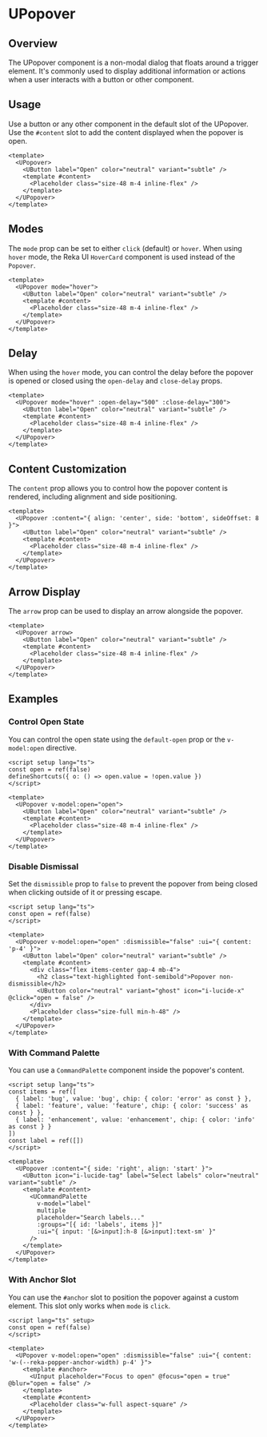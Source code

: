 # UPopover

## Overview
The UPopover component is a non-modal dialog that floats around a trigger element. It's commonly used to display additional information or actions when a user interacts with a button or other component.

## Usage
Use a button or any other component in the default slot of the UPopover. Use the `#content` slot to add the content displayed when the popover is open.

```vue
<template>
  <UPopover>
    <UButton label="Open" color="neutral" variant="subtle" />
    <template #content>
      <Placeholder class="size-48 m-4 inline-flex" />
    </template>
  </UPopover>
</template>
```

## Modes
The `mode` prop can be set to either `click` (default) or `hover`. When using `hover` mode, the Reka UI `HoverCard` component is used instead of the `Popover`.

```vue
<template>
  <UPopover mode="hover">
    <UButton label="Open" color="neutral" variant="subtle" />
    <template #content>
      <Placeholder class="size-48 m-4 inline-flex" />
    </template>
  </UPopover>
</template>
```

## Delay
When using the `hover` mode, you can control the delay before the popover is opened or closed using the `open-delay` and `close-delay` props.

```vue
<template>
  <UPopover mode="hover" :open-delay="500" :close-delay="300">
    <UButton label="Open" color="neutral" variant="subtle" />
    <template #content>
      <Placeholder class="size-48 m-4 inline-flex" />
    </template>
  </UPopover>
</template>
```

## Content Customization
The `content` prop allows you to control how the popover content is rendered, including alignment and side positioning.

```vue
<template>
  <UPopover :content="{ align: 'center', side: 'bottom', sideOffset: 8 }">
    <UButton label="Open" color="neutral" variant="subtle" />
    <template #content>
      <Placeholder class="size-48 m-4 inline-flex" />
    </template>
  </UPopover>
</template>
```

## Arrow Display
The `arrow` prop can be used to display an arrow alongside the popover.

```vue
<template>
  <UPopover arrow>
    <UButton label="Open" color="neutral" variant="subtle" />
    <template #content>
      <Placeholder class="size-48 m-4 inline-flex" />
    </template>
  </UPopover>
</template>
```

## Examples
### Control Open State
You can control the open state using the `default-open` prop or the `v-model:open` directive.

```vue
<script setup lang="ts">
const open = ref(false)
defineShortcuts({ o: () => open.value = !open.value })
</script>

<template>
  <UPopover v-model:open="open">
    <UButton label="Open" color="neutral" variant="subtle" />
    <template #content>
      <Placeholder class="size-48 m-4 inline-flex" />
    </template>
  </UPopover>
</template>
```

### Disable Dismissal
Set the `dismissible` prop to `false` to prevent the popover from being closed when clicking outside of it or pressing escape.

```vue
<script setup lang="ts">
const open = ref(false)
</script>

<template>
  <UPopover v-model:open="open" :dismissible="false" :ui="{ content: 'p-4' }">
    <UButton label="Open" color="neutral" variant="subtle" />
    <template #content>
      <div class="flex items-center gap-4 mb-4">
        <h2 class="text-highlighted font-semibold">Popover non-dismissible</h2>
        <UButton color="neutral" variant="ghost" icon="i-lucide-x" @click="open = false" />
      </div>
      <Placeholder class="size-full min-h-48" />
    </template>
  </UPopover>
</template>
```

### With Command Palette
You can use a `CommandPalette` component inside the popover's content.

```vue
<script setup lang="ts">
const items = ref([
  { label: 'bug', value: 'bug', chip: { color: 'error' as const } },
  { label: 'feature', value: 'feature', chip: { color: 'success' as const } },
  { label: 'enhancement', value: 'enhancement', chip: { color: 'info' as const } }
])
const label = ref([])
</script>

<template>
  <UPopover :content="{ side: 'right', align: 'start' }">
    <UButton icon="i-lucide-tag" label="Select labels" color="neutral" variant="subtle" />
    <template #content>
      <UCommandPalette
        v-model="label"
        multiple
        placeholder="Search labels..."
        :groups="[{ id: 'labels', items }]"
        :ui="{ input: '[&>input]:h-8 [&>input]:text-sm' }"
      />
    </template>
  </UPopover>
</template>
```

### With Anchor Slot
You can use the `#anchor` slot to position the popover against a custom element. This slot only works when `mode` is `click`.

```vue
<script lang="ts" setup>
const open = ref(false)
</script>

<template>
  <UPopover v-model:open="open" :dismissible="false" :ui="{ content: 'w-(--reka-popper-anchor-width) p-4' }">
    <template #anchor>
      <UInput placeholder="Focus to open" @focus="open = true" @blur="open = false" />
    </template>
    <template #content>
      <Placeholder class="w-full aspect-square" />
    </template>
  </UPopover>
</template>
```